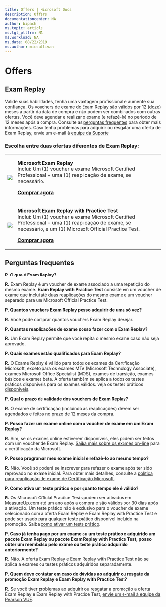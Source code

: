 ```yaml
---
title: Offers | Microsoft Docs
description: Offers 
documentationcenter: NA 
author: bipach
ms.topic: article
ms.tgt_pltfrm: NA
ms.workload: NA
ms.date: 08/22/2019
ms.author: micsullivan
---
```

# Offers

## Exam Replay

Valide suas habilidades, tenha uma vantagem profissional e aumente sua confiança. Os vouchers de exame do Exam Replay são válidos por 12 (doze) meses a partir da data de compra e não podem ser combinados com outras ofertas. Você deve agendar e realizar o exame (e refazê-lo) no período de 12 meses após a compra. Consulte as [perguntas frequentes](#frequently-asked-questions) para obter mais informações. Caso tenha problemas para adquirir ou resgatar uma oferta de Exam Replay, envie um e-mail à [equipe da Suporte](mailto:mindhub@pearson.com)

### Escolha entre duas ofertas diferentes de Exam Replay:

<div>
    <table border="0">
        <tr>
            <td>
                <img src="images/exam-replay-thumbnail.png">
            </td>
            <td>                
                <p><strong>Microsoft Exam Replay</strong><br/>Inclui: Um (1) voucher e exame Microsoft Certified Professional + uma (1) reaplicação de exame, se necessário.</p>
                <p><a href="https://us.mindhub.com/p/Microsoft-Exam-Replay?utm_source=msftmarketing&utm_medium=msft_offers&utm_campaign=ExamReplayFY20&utm_term=ERFY20&utm_content=weblink3"><strong>Comprar agora</strong></a></p>
            </td>
        </tr>
        <tr>
            <td>
                <img src="images/exam-replay-with-practice-test-thumbnail.png">
            </td>
            <td>
               <p><strong>Microsoft Exam Replay with Practice Test</strong><br/>Inclui: Um (1) voucher e exame Microsoft Certified Professional + uma (1) reaplicação de exame, se necessário, e um (1) Microsoft Official Practice Test.</p>
               <p><a href="https://us.mindhub.com/p/Microsoft-Exam-Replay-PT?utm_source=msftmarketing&utm_medium=msft_offers&utm_campaign=ExamReplayFY20&utm_term=ERFY20&utm_content=weblink"><strong>Comprar agora</strong></a></p>
            </td>
        </tr>
    </table>
</div>


## <a name="frequently-asked-questions"></a>Perguntas frequentes

**P. O que é Exam Replay?**

**R.** Exam Replay é um voucher de exame associado a uma repetição do mesmo exame. **Exam Replay with Practice Test** consiste em um voucher de exame que inclui até duas reaplicações do mesmo exame e um voucher separado para um Microsoft Official Practice Test.

**P. Quantos vouchers Exam Replay posso adquirir de uma só vez?**

**R.** Você pode comprar quantos vouchers Exam Replay desejar.

**P. Quantas reaplicações de exame posso fazer com o Exam Replay?**

**R.** Um Exam Replay permite que você repita o mesmo exame caso não seja aprovado.

**P. Quais exames estão qualificados para Exam Replay?**

**R.** O Exame Replay é válido para todos os exames da Certificação Microsoft, exceto para os exames MTA (Microsoft Technology Associate), exames Microsoft Office Specialist (MOS), exames de transição, exames básicos e exames beta. A oferta também se aplica a todos os testes práticos disponíveis para os exames válidos. [veja os testes práticos disponíveis](https://us.mindhub.com/microsoft-practice-tests).

**P. Qual o prazo de validade dos vouchers de Exam Replay?**

**R.** O exame de certificação (incluindo as reaplicações) devem ser agendados e feitos no prazo de 12 meses da compra.

**P. Posso fazer um exame online com o voucher de exame em um Exam Replay?**

**R.** Sim, se os exames online estiverem disponíveis, eles podem ser feitos com um voucher de Exam Replay. [Saiba mais sobre os exames on-line](/learn/certifications/online-exams) para a certificação da Microsoft.

**P. Posso programar meu exame inicial e refazê-lo ao mesmo tempo?**

**R.** Não. Você só poderá se inscrever para refazer o exame após ter sido reprovado no exame inicial. Para obter mais detalhes, consulte a [política para reaplicação de exame de Certificação Microsoft](/learn/certifications/certification-exam-policies#exam-retake-policy).

**P. Como ativo um teste prático e por quanto tempo ele é válido?**

**R.** Os Microsoft Official Practice Tests podem ser ativados em [MeasureUp.com](https://www.measureup.com/) até um ano após a compra e são válidos por 30 dias após a ativação. Um teste prático não é exclusivo para o voucher de exame selecionado com a oferta Exam Replay e Exam Replay with Practice Test e pode ser usado para qualquer teste prático disponível incluído na promoção. Saiba [como ativar um teste prático](https://home.pearsonvue.com/microsoft/practicetests).

**P. Caso já tenha pago por um exame ou um teste prático e adquirido um pacote Exam Replay ou pacote Exam Replay with Practice Test, posso obter um reembolso pelo exame ou teste prático adquirido anteriormente?**

**R.** Não. A oferta Exam Replay e Exam Replay with Practice Test não se aplica a exames ou testes práticos adquiridos separadamente.

**P. Quem devo contatar em caso de dúvidas ao adquirir ou resgate da promoção Exam Replay e Exam Replay with Practice Test?**

**R.** Se você tiver problemas ao adquirir ou resgatar a promoção a oferta Exam Replay e Exam Replay with Practice Test, [envie um e-mail à equipe da Pearson VUE](mailto:mindhub@pearson.com).



